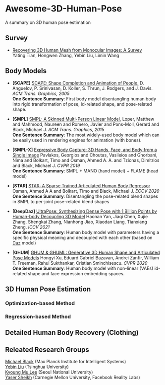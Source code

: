 # Awesome-3D-Human-Pose
A summary on 3D human pose estimation

## Survey
* [Recovering 3D Human Mesh from Monocular Images: A Survey](https://arxiv.org/abs/2203.01923)</br>
Yating Tian, Hongwen Zhang, Yebin Liu, Limin Wang</br>

## Body Models
* **\[SCAPE\]** [SCAPE: Shape Completion and Animation of People.](https://ai.stanford.edu/~drago/Papers/shapecomp.pdf) D. Anguelov, P. Srinivasan, D. Koller, S. Thrun, J. Rodgers, and J. Davis. *ACM Trans. Graphics, 2005* </br>
**One Sentence Summary**: First body model disentangling human body into rigid transformation of pose, id-related shape, and pose-related shape.

* **\[SMPL\]** [SMPL: A Skinned Multi-Person Linear Model.](https://smpl.is.tue.mpg.de) Loper, Matthew and Mahmood, Naureen and Romero, Javier and Pons-Moll, Gerard and Black, Michael J. *ACM Trans. Graphics, 2015* </br>
**One Sentence Summary**: The most widely-used body model which can be easily used in rendering engines for animation (with bones).

* **\[SMPL-X\]** [Expressive Body Capture: 3D Hands, Face, and Body from a Single Image](https://smpl-x.is.tue.mpg.de/) Pavlakos, Georgios and Choutas, Vasileios and Ghorbani, Nima and Bolkart, Timo and Osman, Ahmed A. A. and Tzionas, Dimitrios and Black, Michael J. *CVPR 2019* </br>
**One Sentence Summary**: SMPL + MANO (hand model) + FLAME (head model)

* **\[STAR\]** [STAR: A Sparse Trained Articulated Human Body Regressor](https://star.is.tue.mpg.de) Osman, Ahmed A A and Bolkart, Timo and Black, Michael J. *ECCV 2020* </br>
**One Sentence Summary**: Disentangling the pose-related blend shapes in SMPL to per-joint pose-related blend shapes

* **\[DeepDaz\]** [UltraPose: Synthesizing Dense Pose with 1 Billion Points by Human-body Decoupling 3D Model](https://github.com/MomoAILab/ultrapose) Haonan Yan, Jiaqi Chen, Xujie Zhang, Shengkai Zhang, Nianhong Jiao, Xiaodan Liang, Tianxiang Zheng. *ICCV 2021* </br>
**One Sentence Summary**: Human body model with parameters having a specific physical meaning and decoupled with each other (based on [Daz](https://www.daz3d.com/) model)

* **\[GHUM\]** [GHUM & GHUML: Generative 3D Human Shape and Articulated Pose Models](https://openaccess.thecvf.com/content_CVPR_2020/papers/Xu_GHUM__GHUML_Generative_3D_Human_Shape_and_Articulated_Pose_CVPR_2020_paper.pdf) Hongyi Xu, Eduard Gabriel Bazavan, Andrei Zanfir, William T. Freeman, Rahul Sukthankar, Cristian Sminchisescu. *CVPR 2020* </br>
**One Sentence Summary**: Human body model with non-linear (VAEs) id-related shape and face expression embedding spaces.

## 3D Human Pose Estimation 

### Optimization-based Method 


### Regression-based Method




## Detailed Human Body Recovery (Clothing)



## Releated Research Groups
[Michael Black](http://ps.is.mpg.de) (Max Planck Institute for Intelligent Systems) </br>
[Yebin Liu](http://www.liuyebin.com) (Tsinghua University) </br>
[Kyoung Mu Lee](https://cv.snu.ac.kr/index.php/~kmlee/) (Seoul National University) </br>
[Yaser Sheikh](https://scholar.google.com/citations?user=Yd4KvooAAAAJ&hl=en) (Carnegie Mellon University, Facebook Reality Labs) </br>

